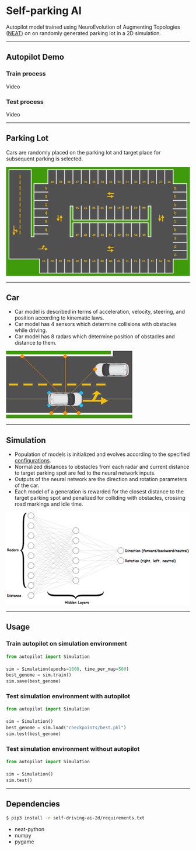 # Self-parking AI

Autopilot model trained using NeuroEvolution of Augmenting Topologies ([NEAT](https://github.com/Defaultin/car-autopilot/blob/master/papers/neat.pdf)) on on randomly generated parking lot in a 2D simulation.

---

## Autopilot Demo

### Train process

Video

### Test process

Video

---

## Parking Lot

Cars are randomly placed on the parking lot and target place for subsequent parking is selected.

![](https://github.com/Defaultin/car-autopilot/blob/master/self-parking-ai-2d/autopilot/sprites/parking.png "Parking lot")

---

## Car

* Сar model is described in terms of acceleration, velocity, steering, and position according to kinematic laws.
* Сar model has 4 sensors which determine collisions with obstacles while driving.
* Сar model has 8 radars which determine position of obstacles and distance to them.

![](https://github.com/Defaultin/car-autopilot/blob/master/self-parking-ai-2d/demo/car-model.png "Car model")

---

## Simulation

* Population of models is initialized and evolves according to the specified [configurations](https://github.com/Defaultin/car-autopilot/blob/master/self-parking-ai-2d/autopilot/self-parking.conf).
* Normalized distances to obstacles from each radar and current distance to target parking spot are fed to the neural network inputs.
* Outputs of the neural network are the direction and rotation parameters of the car.
* Each model of a generation is rewarded for the closest distance to the target parking spot and penalized for colliding with obstacles, crossing road markings and idle time.

![](https://github.com/Defaultin/car-autopilot/blob/master/self-parking-ai-2d/demo/neat-model.png "NEAT model")

---

## Usage

### Train autopilot on simulation environment
```python
from autopilot import Simulation

sim = Simulation(epochs=1000, time_per_map=500)
best_genome = sim.train()
sim.save(best_genome)
```

### Test simulation environment with autopilot
```python
from autopilot import Simulation

sim = Simulation()
best_genome = sim.load("checkpoints/best.pkl")
sim.test(best_genome)
```

### Test simulation environment without autopilot
```python
from autopilot import Simulation

sim = Simulation()
sim.test()
```

---

## Dependencies

```bash
$ pip3 install -r self-driving-ai-2d/requirements.txt
```

* neat-python
* numpy
* pygame
